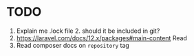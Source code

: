 # TODO
1. Explain me .lock file
   2. should it be included in git?
2. https://laravel.com/docs/12.x/packages#main-content Read
3. Read composer docs on `repository` tag
